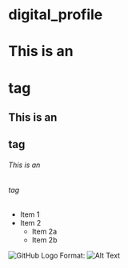 # digital_profile
# This is an <h1> tag
## This is an <h2> tag
###### This is an <h6> tag



* Item 1
* Item 2
  * Item 2a
  * Item 2b





![GitHub Logo](/images/logo.png)
Format: ![Alt Text](https://www.google.com/url?sa=i&url=https%3A%2F%2Fwww.zedge.net%2Ffind%2Fwallpapers%2Fcute&psig=AOvVaw3XM9IAIehsIETUyeyJ21PV&ust=1616485915161000&source=images&cd=vfe&ved=0CAIQjRxqFwoTCIik5LG0w-8CFQAAAAAdAAAAABAD)
